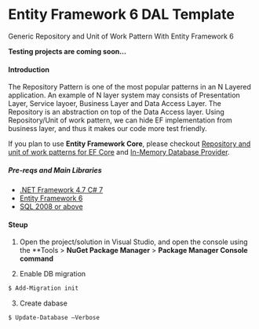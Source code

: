 # Entity Framework 6 DAL Template
Generic Repository and Unit of Work Pattern With Entity Framework 6

**Testing projects are coming soon...**

#### Introduction
The Repository Pattern is one of the most popular patterns in an N Layered application. An example of N layer system may consists of Presentation Layer, Service layoer, Business Layer and Data Access Layer. The Repository is an abstraction on top of the Data Access layer. Using Repository/Unit of work pattern, we can hide EF implementation from business layer, and thus it makes our code more test friendly.

If you plan to use **Entity Framework Core**, please checkout [Repository and unit of work patterns for EF Core](https://docs.microsoft.com/en-us/aspnet/core/data/ef-mvc/advanced#repository-and-unit-of-work-patterns) and [In-Memory Database Provider](https://docs.microsoft.com/en-us/ef/core/miscellaneous/testing/in-memory).


##### Pre-reqs and Main Libraries
- [.NET Framework 4.7 C# 7](https://docs.microsoft.com/en-us/dotnet/csharp/whats-new/csharp-7)
- [Entity Framework 6](https://msdn.microsoft.com/en-us/library/aa937723(v=vs.113).aspx)
- [SQL 2008 or above](https://docs.microsoft.com/en-us/sql/)

#### Steup
1. Open the project/solution in Visual Studio, and open the console using the **Tools > **NuGet Package Manager** > **Package Manager Console command**

2. Enable DB migration
```bash
$ Add-Migration init
```

3. Create dabase
```bash
$ Update-Database –Verbose
```
